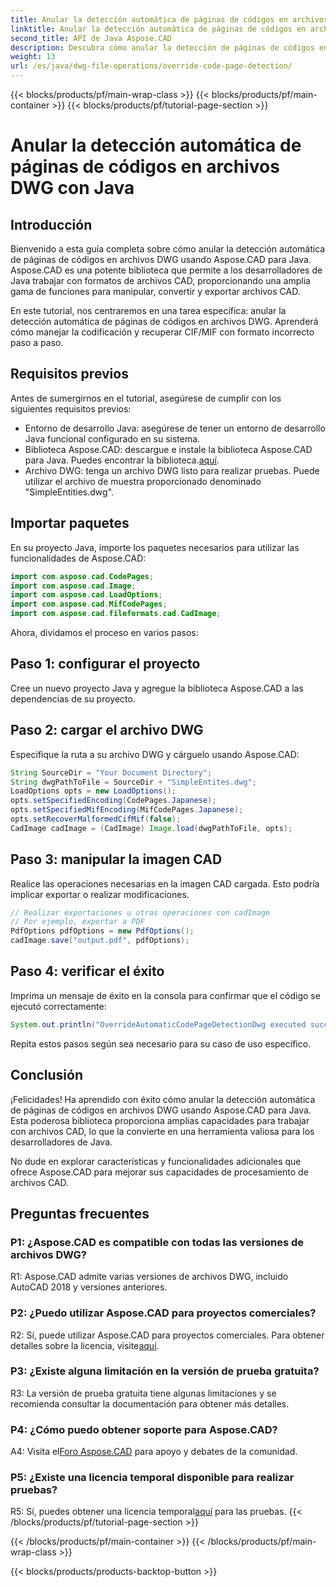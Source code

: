 ```yaml
---
title: Anular la detección automática de páginas de códigos en archivos DWG con Java
linktitle: Anular la detección automática de páginas de códigos en archivos DWG
second_title: API de Java Aspose.CAD
description: Descubra cómo anular la detección de páginas de códigos en archivos DWG con Aspose.CAD para Java. Maneje eficientemente la codificación y recupere CIF/MIF con formato incorrecto.
weight: 13
url: /es/java/dwg-file-operations/override-code-page-detection/
---
```


{{< blocks/products/pf/main-wrap-class >}}
{{< blocks/products/pf/main-container >}}
{{< blocks/products/pf/tutorial-page-section >}}

# Anular la detección automática de páginas de códigos en archivos DWG con Java

## Introducción

Bienvenido a esta guía completa sobre cómo anular la detección automática de páginas de códigos en archivos DWG usando Aspose.CAD para Java. Aspose.CAD es una potente biblioteca que permite a los desarrolladores de Java trabajar con formatos de archivos CAD, proporcionando una amplia gama de funciones para manipular, convertir y exportar archivos CAD.

En este tutorial, nos centraremos en una tarea específica: anular la detección automática de páginas de códigos en archivos DWG. Aprenderá cómo manejar la codificación y recuperar CIF/MIF con formato incorrecto paso a paso.

## Requisitos previos

Antes de sumergirnos en el tutorial, asegúrese de cumplir con los siguientes requisitos previos:

- Entorno de desarrollo Java: asegúrese de tener un entorno de desarrollo Java funcional configurado en su sistema.
- Biblioteca Aspose.CAD: descargue e instale la biblioteca Aspose.CAD para Java. Puedes encontrar la biblioteca.[aquí](https://releases.aspose.com/cad/java/).
- Archivo DWG: tenga un archivo DWG listo para realizar pruebas. Puede utilizar el archivo de muestra proporcionado denominado "SimpleEntities.dwg".

## Importar paquetes

En su proyecto Java, importe los paquetes necesarios para utilizar las funcionalidades de Aspose.CAD:

```java
import com.aspose.cad.CodePages;
import com.aspose.cad.Image;
import com.aspose.cad.LoadOptions;
import com.aspose.cad.MifCodePages;
import com.aspose.cad.fileformats.cad.CadImage;
```

Ahora, dividamos el proceso en varios pasos:

## Paso 1: configurar el proyecto

Cree un nuevo proyecto Java y agregue la biblioteca Aspose.CAD a las dependencias de su proyecto.

## Paso 2: cargar el archivo DWG

Especifique la ruta a su archivo DWG y cárguelo usando Aspose.CAD:

```java
String SourceDir = "Your Document Directory";
String dwgPathToFile = SourceDir + "SimpleEntites.dwg";
LoadOptions opts = new LoadOptions();
opts.setSpecifiedEncoding(CodePages.Japanese);
opts.setSpecifiedMifEncoding(MifCodePages.Japanese);
opts.setRecoverMalformedCifMif(false);
CadImage cadImage = (CadImage) Image.load(dwgPathToFile, opts);
```

## Paso 3: manipular la imagen CAD

Realice las operaciones necesarias en la imagen CAD cargada. Esto podría implicar exportar o realizar modificaciones.

```java
// Realizar exportaciones u otras operaciones con cadImage
// Por ejemplo, exportar a PDF
PdfOptions pdfOptions = new PdfOptions();
cadImage.save("output.pdf", pdfOptions);
```

## Paso 4: verificar el éxito

Imprima un mensaje de éxito en la consola para confirmar que el código se ejecutó correctamente:

```java
System.out.println("OverrideAutomaticCodePageDetectionDwg executed successfully");
```

Repita estos pasos según sea necesario para su caso de uso específico.

## Conclusión

¡Felicidades! Ha aprendido con éxito cómo anular la detección automática de páginas de códigos en archivos DWG usando Aspose.CAD para Java. Esta poderosa biblioteca proporciona amplias capacidades para trabajar con archivos CAD, lo que la convierte en una herramienta valiosa para los desarrolladores de Java.

No dude en explorar características y funcionalidades adicionales que ofrece Aspose.CAD para mejorar sus capacidades de procesamiento de archivos CAD.

## Preguntas frecuentes

### P1: ¿Aspose.CAD es compatible con todas las versiones de archivos DWG?

R1: Aspose.CAD admite varias versiones de archivos DWG, incluido AutoCAD 2018 y versiones anteriores.

### P2: ¿Puedo utilizar Aspose.CAD para proyectos comerciales?

 R2: Sí, puede utilizar Aspose.CAD para proyectos comerciales. Para obtener detalles sobre la licencia, visite[aquí](https://purchase.aspose.com/buy).

### P3: ¿Existe alguna limitación en la versión de prueba gratuita?

R3: La versión de prueba gratuita tiene algunas limitaciones y se recomienda consultar la documentación para obtener más detalles.

### P4: ¿Cómo puedo obtener soporte para Aspose.CAD?

 A4: Visita el[Foro Aspose.CAD](https://forum.aspose.com/c/cad/19) para apoyo y debates de la comunidad.

### P5: ¿Existe una licencia temporal disponible para realizar pruebas?

 R5: Sí, puedes obtener una licencia temporal[aquí](https://purchase.aspose.com/temporary-license/) para las pruebas.
{{< /blocks/products/pf/tutorial-page-section >}}

{{< /blocks/products/pf/main-container >}}
{{< /blocks/products/pf/main-wrap-class >}}

{{< blocks/products/products-backtop-button >}}
